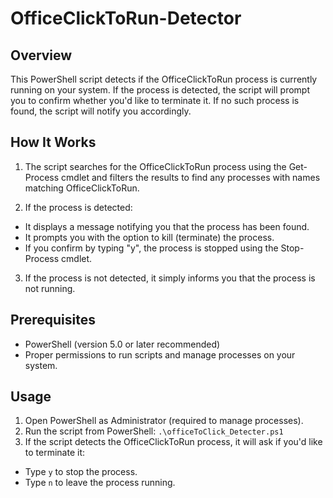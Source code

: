 # OfficeClickToRun-Detector
## Overview
This PowerShell script detects if the OfficeClickToRun process is currently running on your system. If the process is detected, the script will prompt you to confirm whether you'd like to terminate it. If no such process is found, the script will notify you accordingly.

## How It Works
1. The script searches for the OfficeClickToRun process using the Get-Process cmdlet and filters the results to find any processes with names matching OfficeClickToRun.

2. If the process is detected:
+ It displays a message notifying you that the process has been found.
+ It prompts you with the option to kill (terminate) the process.
+ If you confirm by typing "y", the process is stopped using the Stop-Process cmdlet.
3. If the process is not detected, it simply informs you that the process is not running.
## Prerequisites
+ PowerShell (version 5.0 or later recommended)
+ Proper permissions to run scripts and manage processes on your system.
## Usage

1. Open PowerShell as Administrator (required to manage processes).
2. Run the script from PowerShell:
```.\officeToClick_Detecter.ps1```
3. If the script detects the OfficeClickToRun process, it will ask if you'd like to terminate it:
+ Type ```y``` to stop the process.
+ Type ```n``` to leave the process running.
